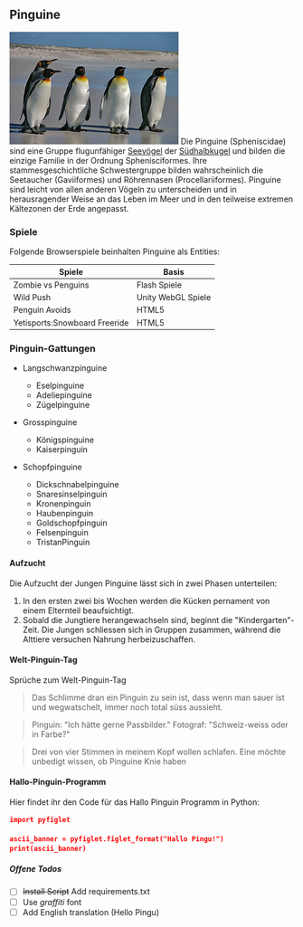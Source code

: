 ## Pinguine
![alt text](pinguin.jpg)
Die Pinguine (Spheniscidae) sind eine Gruppe flugunfähiger [Seevögel](https://de.wikipedia.org/wiki/Meeresvogel) der [Südhalbkugel](https://de.wikipedia.org/wiki/S%C3%BCdhalbkugel) und bilden die einzige Familie in der Ordnung Sphenisciformes. Ihre stammesgeschichtliche Schwestergruppe bilden wahrscheinlich die Seetaucher (Gaviiformes) und Röhrennasen (Procellariiformes). Pinguine sind leicht von allen anderen Vögeln zu unterscheiden und in herausragender Weise an das Leben im Meer und in den teilweise extremen Kältezonen der Erde angepasst.

### Spiele 
Folgende Browserspiele beinhalten Pinguine als Entities:

| Spiele | Basis |
| ----------- | ----------- |
| Zombie vs Penguins | Flash Spiele |
| Wild Push | Unity WebGL Spiele |
| Penguin Avoids | HTML5 |
| Yetisports:Snowboard Freeride | HTML5

### Pinguin-Gattungen  
- Langschwanzpinguine
  - Eselpinguine
  - Adeliepinguine
   - Zügelpinguine
  

- Grosspinguine
  - Königspinguine
  - Kaiserpinguin
- Schopfpinguine
  - Dickschnabelpinguine
  - Snaresinselpinguin
  - Kronenpinguin
  - Haubenpinguin
  - Goldschopfpinguin
  - Felsenpinguin
  - TristanPinguin 
  
#### Aufzucht
  Die Aufzucht der Jungen Pinguine lässt sich in zwei Phasen unterteilen:

  1. In den ersten zwei bis Wochen werden die Kücken pernament von einem Elternteil beaufsichtigt.
  2. Sobald die Jungtiere herangewachseln sind, beginnt die "Kindergarten"-Zeit. Die Jungen schliessen sich in Gruppen zusammen, während die Alttiere versuchen Nahrung herbeizuschaffen.

#### Welt-Pinguin-Tag
Sprüche zum Welt-Pinguin-Tag

> Das Schlimme dran ein Pinguin zu sein ist, dass wenn man sauer ist und wegwatschelt, immer noch total süss aussieht.

> Pinguin: "Ich hätte gerne Passbilder." Fotograf: "Schweiz-weiss oder in Farbe?"

> Drei von vier Stimmen in meinem Kopf wollen schlafen. Eine möchte unbedigt wissen, ob Pinguine Knie haben

#### Hallo-Pinguin-Programm
Hier findet ihr den Code für das Hallo Pinguin Programm in Python:
```json
import pyfiglet

ascii_banner = pyfiglet.figlet_format("Hallo Pingu!")
print(ascii_banner)
```

##### Offene Todos
- [ ] ~~Install Script~~ Add requirements.txt
- [ ] Use *graffiti* font
- [ ] Add English translation (Hello Pingu)